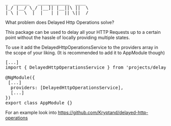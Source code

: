 <pre>
_  ______   ____________  ____ 
|_/ |__/ \_/ |__]| |__||\ ||  \
| \_|  \  |  |   | |  || \||__/
</pre>
What problem does Delayed Http Operations solve?

This package can be used to delay all your HTTP Requests up to a certain point without the hassle of locally providing multiple states.

To use it add the DelayedHttpOperationsService to the providers array in the scope of your liking. 
(It is recommended to add it to AppModule though)

<pre>
[...]
import { DelayedHttpOperationsService } from 'projects/delayed-http-operations/src/lib/services/delayed-http-operations.service';

@NgModule({
 [...]
  providers: [DelayedHttpOperationsService],
  [...]
})
export class AppModule {}
</pre>

For an example look into https://github.com/Kryptand/delayed-http-operations



